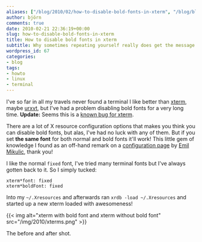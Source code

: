 ```yaml
---
aliases: ["/blog/2010/02/how-to-disable-bold-fonts-in-xterm", "/blog/blog/2010/02/how-to-disable-bold-fonts-in-xterm/", "/blog/blog/2010/02/21/how-to-disable-bold-fonts-in-xterm"]
author: björn
comments: true
date: 2010-02-21 22:36:19+00:00
slug: how-to-disable-bold-fonts-in-xterm
title: How to disable bold fonts in xterm
subtitle: Why sometimes repeating yourself really does get the message through
wordpress_id: 67
categories:
- blog
tags:
- howto
- linux
- terminal
---
```


I've so far in all my travels never found a terminal I like better than [xterm], maybe [urxvt], but I've had a problem disabling bold fonts for a very long time. **Update:** Seems this is a [known bug for xterm][xterm-bug].

There are a lot of X resource configuration options that makes you think you can disable bold fonts, but alas, I've had no luck with any of them. But if you set **the same font** for both normal and bold fonts it'll work! This little gem of knowledge I found as an off-hand remark on a [configuration page][xterm-conf] by [Emil Mikulic][emil], thank you!

I like the normal `fixed` font, I've tried many terminal fonts but I've always gotten back to it. So I simply tucked:

    
    
    xterm*font: fixed
    xterm*boldFont: fixed
    



Into my `~/.Xresources` and afterwards ran `xrdb -load ~/.Xresources` and started up a new xterm loaded with awesomeness!  



{{< img alt="xterm with bold font and xterm without bold font" src="/img/2010/xterms.png" >}}


The before and after shot.


[xterm-conf]:http://dmr.ath.cx/notes/xterm.html
[urxvt]:http://en.wikipedia.org/wiki/Rxvt-unicode
[xterm]:http://en.wikipedia.org/wiki/Xterm
[emil]:http://dmr.ath.cx/
[xterm-bug]:http://bugs.debian.org/cgi-bin/bugreport.cgi?bug=347790